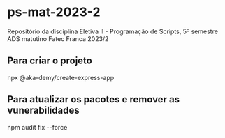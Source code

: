 # ps-mat-2023-2
Repositório da disciplina Eletiva II - Programação de Scripts, 5º semestre ADS matutino Fatec Franca 2023/2

## Para criar o projeto 
npx @aka-demy/create-express-app

## Para atualizar os pacotes e remover as vunerabilidades
npm audit fix --force